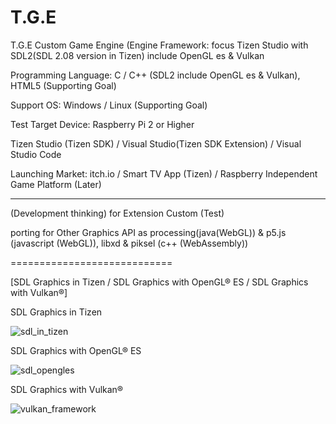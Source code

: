 # T.G.E
T.G.E Custom Game Engine (Engine Framework: focus Tizen Studio with SDL2(SDL 2.08 version in Tizen) include OpenGL es & Vulkan

Programming Language: C / C++ (SDL2 include OpenGL es & Vulkan), HTML5 (Supporting Goal)

Support OS: Windows / Linux (Supporting Goal)

Test Target Device: Raspberry Pi 2 or Higher

Tizen Studio (Tizen SDK) / Visual Studio(Tizen SDK Extension) / Visual Studio Code

Launching Market: itch.io / Smart TV App (Tizen) / Raspberry Independent Game Platform (Later)

---------------------------------

(Development thinking) for Extension Custom (Test)

porting for Other Graphics API as processing(java(WebGL)) & p5.js (javascript (WebGL)), libxd & piksel (c++ (WebAssembly))

============================

[SDL Graphics in Tizen / SDL Graphics with OpenGL® ES / SDL Graphics with Vulkan®]

SDL Graphics in Tizen

![sdl_in_tizen](https://user-images.githubusercontent.com/14072045/218259771-e1c3d4fc-2776-446e-96bd-a97df22ce4d0.png)

SDL Graphics with OpenGL® ES

![sdl_opengles](https://user-images.githubusercontent.com/14072045/218259776-f2301461-8558-43a7-b724-8cb20758cdd7.png)

SDL Graphics with Vulkan®

![vulkan_framework](https://user-images.githubusercontent.com/14072045/218259801-df2c5650-9c93-4730-9447-ab6f1c67fd99.png)
